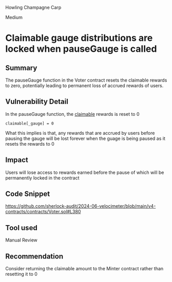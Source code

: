 Howling Champagne Carp

Medium

# Claimable gauge distributions are locked when pauseGauge is called

## Summary

The pauseGauge function in the Voter contract resets the claimable rewards to zero, potentially leading to permanent loss of accrued rewards of users.

## Vulnerability Detail

In the pauseGauge function, the [claimable](https://github.com/sherlock-audit/2024-06-velocimeter/blob/main/v4-contracts/contracts/Voter.sol#L388) rewards is reset to 0 

`claimable[_gauge] = 0`

What this implies is that, any rewards that are accrued by users before pausing the gauge will be lost forever when the guage is being paused as it resets the rewards to 0


## Impact

Users will lose access to rewards earned before the pause of which will be permanently locked in the contract

## Code Snippet

https://github.com/sherlock-audit/2024-06-velocimeter/blob/main/v4-contracts/contracts/Voter.sol#L380

## Tool used

Manual Review

## Recommendation

Consider returning the claimable amount to the Minter contract rather than resetting it to 0